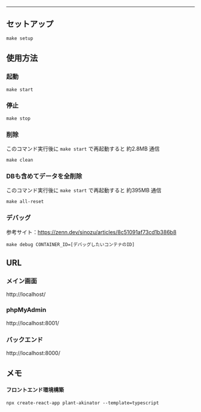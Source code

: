 

----

## セットアップ
```
make setup
```

## 使用方法
### 起動
```
make start
```

### 停止
```
make stop
```

### 削除
このコマンド実行後に `make start` で再起動すると 約2.8MB 通信
```
make clean
```

### DBも含めてデータを全削除
このコマンド実行後に `make start` で再起動すると 約395MB 通信
```
make all-reset
```

### デバッグ
参考サイト：https://zenn.dev/sinozu/articles/8c51091af73cd1b386b8
```
make debug CONTAINER_ID=[デバッグしたいコンテナのID]
```

## URL
### メイン画面
http://localhost/

### phpMyAdmin
http://localhost:8001/

### バックエンド
http://localhost:8000/


<!-- ## 使用方法
```
python backend\main.py
cd frontend
npm start
``` -->

## メモ
#### フロントエンド環境構築
```
npx create-react-app plant-akinator --template=typescript
```

